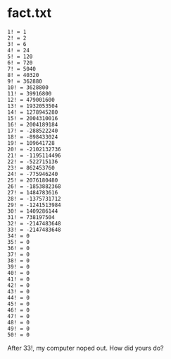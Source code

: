 # fact.txt
    1! = 1
    2! = 2
    3! = 6
    4! = 24
    5! = 120
    6! = 720
    7! = 5040
    8! = 40320
    9! = 362880
    10! = 3628800
    11! = 39916800
    12! = 479001600
    13! = 1932053504
    14! = 1278945280
    15! = 2004310016
    16! = 2004189184
    17! = -288522240
    18! = -898433024
    19! = 109641728
    20! = -2102132736
    21! = -1195114496
    22! = -522715136
    23! = 862453760
    24! = -775946240
    25! = 2076180480
    26! = -1853882368
    27! = 1484783616
    28! = -1375731712
    29! = -1241513984
    30! = 1409286144
    31! = 738197504
    32! = -2147483648
    33! = -2147483648
    34! = 0
    35! = 0
    36! = 0
    37! = 0
    38! = 0
    39! = 0
    40! = 0
    41! = 0
    42! = 0
    43! = 0
    44! = 0
    45! = 0
    46! = 0
    47! = 0
    48! = 0
    49! = 0
    50! = 0

After 33!, my computer noped out. How did yours do?